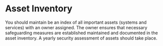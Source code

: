 # Asset Inventory
You should maintain be an index of all important assets (systems and services) with an owner assigned. The owner ensures that necessary safeguarding measures are established maintained and documented in the asset inventory. A yearly security assessment of assets should take place.